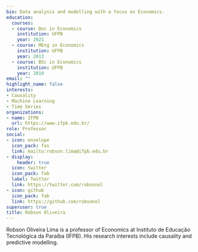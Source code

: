 ```yaml
---
bio: Data analysis and modelling with a focus on Economics.
education:
  courses:
  - course: Doc in Economics
    institution: UFPB
    year: 2021
  - course: MEng in Economics
    institution: UFPB
    year: 2013
  - course: BSc in Economics
    institution: UFPB
    year: 2010
email: ""
highlight_name: false
interests:
- Causality 
- Machine Learning
- Time Series
organizations:
- name: IFPB
  url: https://www.ifpb.edu.br/
role: Professor
social:
- icon: envelope
  icon_pack: fas
  link: mailto:robson.lima@ifpb.edu.br
- display:
    header: true
  icon: twitter
  icon_pack: fab
  label: Twitter
  link: https://twitter.com/robsonol
- icon: github
  icon_pack: fab
  link: https://github.com/robsonol
superuser: true
title: Robson Oliveira 
---
```


Robson Oliveira Lima is a professor of Economics at Instituto de Educação Tecnológica da Paraíba (IFPB). His research interests include causality and predictive modelling.

